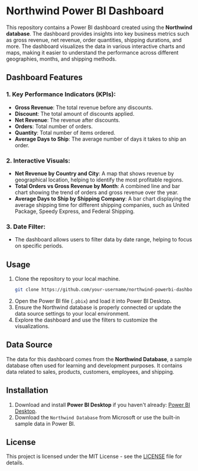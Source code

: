 
# Northwind Power BI Dashboard

This repository contains a Power BI dashboard created using the **Northwind database**. The dashboard provides insights into key business metrics such as gross revenue, net revenue, order quantities, shipping durations, and more. The dashboard visualizes the data in various interactive charts and maps, making it easier to understand the performance across different geographies, months, and shipping methods.

## Dashboard Features

### 1. **Key Performance Indicators (KPIs):**
   - **Gross Revenue**: The total revenue before any discounts.
   - **Discount**: The total amount of discounts applied.
   - **Net Revenue**: The revenue after discounts.
   - **Orders**: Total number of orders.
   - **Quantity**: Total number of items ordered.
   - **Average Days to Ship**: The average number of days it takes to ship an order.

### 2. **Interactive Visuals:**
   - **Net Revenue by Country and City**: A map that shows revenue by geographical location, helping to identify the most profitable regions.
   - **Total Orders vs Gross Revenue by Month**: A combined line and bar chart showing the trend of orders and gross revenue over the year.
   - **Average Days to Ship by Shipping Company**: A bar chart displaying the average shipping time for different shipping companies, such as United Package, Speedy Express, and Federal Shipping.

### 3. **Date Filter:**
   - The dashboard allows users to filter data by date range, helping to focus on specific periods.

## Usage

1. Clone the repository to your local machine.
   ```bash
   git clone https://github.com/your-username/northwind-powerbi-dashboard.git
   ```
2. Open the Power BI file (`.pbix`) and load it into Power BI Desktop.
3. Ensure the Northwind database is properly connected or update the data source settings to your local environment.
4. Explore the dashboard and use the filters to customize the visualizations.

## Data Source

The data for this dashboard comes from the **Northwind Database**, a sample database often used for learning and development purposes. It contains data related to sales, products, customers, employees, and shipping.

## Installation

1. Download and install **Power BI Desktop** if you haven't already: [Power BI Desktop](https://powerbi.microsoft.com/desktop/).
2. Download the `Northwind Database` from Microsoft or use the built-in sample data in Power BI.

## License

This project is licensed under the MIT License - see the [LICENSE](LICENSE) file for details.
